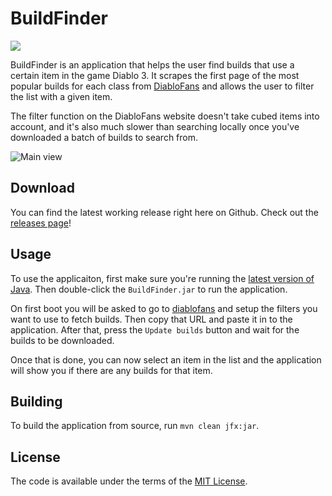 
# BuildFinder
![](https://img.shields.io/github/commits-since/sidola/buildfinder/latest.svg?style=flat-square)

BuildFinder is an application that helps the user find builds that use a certain item in the game Diablo 3. It scrapes the first page of the most popular builds for each class from [DiabloFans](http://www.diablofans.com/builds) and allows the user to filter the list with a given item.

The filter function on the DiabloFans website doesn't take cubed items into account, and it's also much slower than searching locally once you've downloaded a batch of builds to search from.

![Main view](http://i.imgur.com/oJRrpIG.png)

## Download

You can find the latest working release right here on Github. Check out the [releases page](https://github.com/sidola/BuildFinder/releases)!

## Usage

To use the applicaiton, first make sure you're running the [latest version of Java](https://java.com/en/download/). Then double-click the `BuildFinder.jar` to run the application.

On first boot you will be asked to go to [diablofans](http://www.diablofans.com/builds) and setup the filters you want to use to fetch builds. Then copy that URL and paste it in to the application. After that, press the `Update builds` button and wait for the builds to be downloaded.

Once that is done, you can now select an item in the list and the application will show you if there are any builds for that item.

## Building

To build the application from source, run `mvn clean jfx:jar`.

## License

The code is available under the terms of the [MIT License](http://opensource.org/licenses/MIT).
